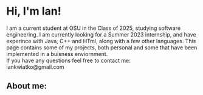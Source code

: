<h1>Hi, I'm Ian! <br/></h1>
<p>
I am a current student at OSU in the Class of 2025, studying software engineering.
I am currently looking for a Summer 2023 internship, and have experince with Java, C++ and HTml, along with a few other languages.
This page contains some of my projects, both personal and some that have been implemented in a buisness enviornment.
<br>
If you have any questions feel free to contact me:
<br>
iankwiatko@gmail.com
<h2>About me:</h2>
  

